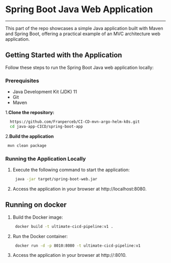 # Spring Boot Java Web Application
---
This part of the repo showcases a simple Java application built with Maven and Spring Boot, offering a practical example of an MVC architecture web application.

## Getting Started with the Application

Follow these steps to run the Spring Boot Java web application locally:

### Prerequisites

- Java Development Kit (JDK) 11
- Git
- Maven

1.**Clone the repository:**
   ```sh
     https://github.com/Franperceb/CI-CD-mvn-argo-helm-k8s.git
     cd java-app-CICD/spring-boot-app
   ```
2.**Build the application**
   ```sh
    mvn clean package
   ```
### Running the Application Locally
1. Execute the following command to start the application:
   ```sh
    java -jar target/spring-boot-web.jar
   ```
2. Access the application in your browser at http://localhost:8080.

## Running on docker 
1. Build the Docker image:
   ```sh
    docker build -t ultimate-cicd-pipeline:v1 .
   ```
2. Run the Docker container:
   ```sh
    docker run -d -p 8010:8080 -t ultimate-cicd-pipeline:v1
   ```
3. Access the application in your browser at  http://<ip-address>:8010.



